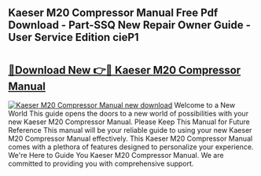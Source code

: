 ## Kaeser M20 Compressor Manual Free Pdf Download - Part-SSQ New Repair Owner Guide - User Service Edition cieP1

# <h2><a href="http://cf19238.oget.top/?id=Kaeser+M20+Compressor+Manual">🔗Download New 👉🔴 Kaeser M20 Compressor Manual</a></h2>

[![Kaeser M20 Compressor Manual new download](https://i.imgur.com/5g1atiW.png)](http://cf19238.oget.top/?id=Kaeser+M20+Compressor+Manual)
Welcome to a New World This guide opens the doors to a new world of possibilities with your new Kaeser M20 Compressor Manual. Please Keep This Manual for Future Reference This manual will be your reliable guide to using your new Kaeser M20 Compressor Manual effectively. This Kaeser M20 Compressor Manual comes with a plethora of features designed to personalize your experience. We're Here to Guide You Kaeser M20 Compressor Manual. We are committed to providing you with comprehensive support.
